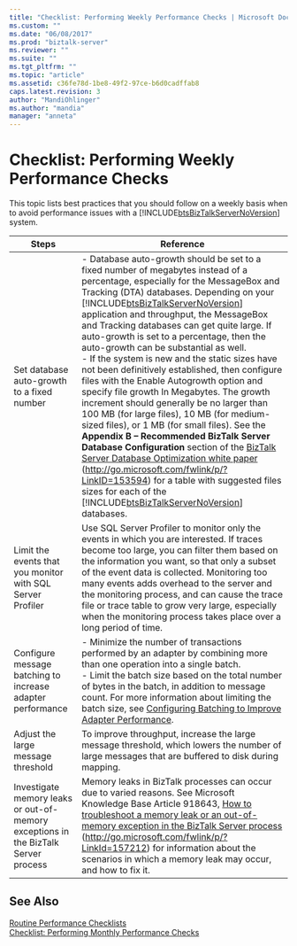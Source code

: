 ```yaml
---
title: "Checklist: Performing Weekly Performance Checks | Microsoft Docs"
ms.custom: ""
ms.date: "06/08/2017"
ms.prod: "biztalk-server"
ms.reviewer: ""
ms.suite: ""
ms.tgt_pltfrm: ""
ms.topic: "article"
ms.assetid: c36fe78d-1be8-49f2-97ce-b6d0cadffab8
caps.latest.revision: 3
author: "MandiOhlinger"
ms.author: "mandia"
manager: "anneta"
---
```

# Checklist: Performing Weekly Performance Checks
This topic lists best practices that you should follow on a weekly basis when to avoid performance issues with a [!INCLUDE[btsBizTalkServerNoVersion](../includes/btsbiztalkservernoversion-md.md)] system.  


|                                       Steps                                        |                                                                                                                                                                                                                                                                                                                                                                                                                                                                                                                                                                                         Reference                                                                                                                                                                                                                                                                                                                                                                                                                                                                                                                                                                                          |
|------------------------------------------------------------------------------------|--------------------------------------------------------------------------------------------------------------------------------------------------------------------------------------------------------------------------------------------------------------------------------------------------------------------------------------------------------------------------------------------------------------------------------------------------------------------------------------------------------------------------------------------------------------------------------------------------------------------------------------------------------------------------------------------------------------------------------------------------------------------------------------------------------------------------------------------------------------------------------------------------------------------------------------------------------------------------------------------------------------------------------------------------------------------------------------------------------------------------------------------------------------------------------------------|
|                     Set database auto-growth to a fixed number                     | -   Database auto-growth should be set to a fixed number of megabytes instead of a percentage, especially for the MessageBox and Tracking (DTA) databases. Depending on your [!INCLUDE[btsBizTalkServerNoVersion](../includes/btsbiztalkservernoversion-md.md)] application and throughput, the MessageBox and Tracking databases can get quite large. If auto-growth is set to a percentage, then the auto-growth can be substantial as well.<br />-   If the system is new and the static sizes have not been definitively established, then configure files with the Enable Autogrowth option and specify file growth In Megabytes. The growth increment should generally be no larger than 100 MB (for large files), 10 MB (for medium-sized files), or 1 MB (for small files). See the **Appendix B – Recommended BizTalk Server Database Configuration** section of the [BizTalk Server Database Optimization white paper](http://go.microsoft.com/fwlink/p/?LinkID=153594) (<http://go.microsoft.com/fwlink/p/?LinkID=153594>) for a table with suggested files sizes for each of the [!INCLUDE[btsBizTalkServerNoVersion](../includes/btsbiztalkservernoversion-md.md)] databases. |
|             Limit the events that you monitor with SQL Server Profiler             |                                                                                                                                                                                                                                                                                                                                                                 Use SQL Server Profiler to monitor only the events in which you are interested. If traces become too large, you can filter them based on the information you want, so that only a subset of the event data is collected. Monitoring too many events adds overhead to the server and the monitoring process, and can cause the trace file or trace table to grow very large, especially when the monitoring process takes place over a long period of time.                                                                                                                                                                                                                                                                                                                                                                 |
|             Configure message batching to increase adapter performance             |                                                                                                                                                                                                                                                                                                                                                                             -   Minimize the number of transactions performed by an adapter by combining more than one operation into a single batch.<br />-   Limit the batch size based on the total number of bytes in the batch, in addition to message count. For more information about limiting the batch size, see [Configuring Batching to Improve Adapter Performance](../technical-guides/configuring-batching-to-improve-adapter-performance.md).                                                                                                                                                                                                                                                                                                                                                                              |
|                         Adjust the large message threshold                         |                                                                                                                                                                                                                                                                                                                                                                                                                                                                                                                      To improve throughput, increase the large message threshold, which lowers the number of large messages that are buffered to disk during mapping.                                                                                                                                                                                                                                                                                                                                                                                                                                                                                                                      |
| Investigate memory leaks or out-of-memory exceptions in the BizTalk Server process |                                                                                                                                                                                                                                                                                                                                                                                       Memory leaks in BizTalk processes can occur due to varied reasons. See Microsoft Knowledge Base Article 918643, [How to troubleshoot a memory leak or an out-of-memory exception in the BizTalk Server process](http://go.microsoft.com/fwlink/p/?LinkId=157212) (<http://go.microsoft.com/fwlink/p/?LinkId=157212>) for information about the scenarios in which a memory leak may occur, and how to fix it.                                                                                                                                                                                                                                                                                                                                                                                        |

## See Also  
 [Routine Performance Checklists](../technical-guides/routine-performance-checklists.md)   
 [Checklist: Performing Monthly Performance Checks](../technical-guides/checklist-performing-monthly-performance-checks.md)